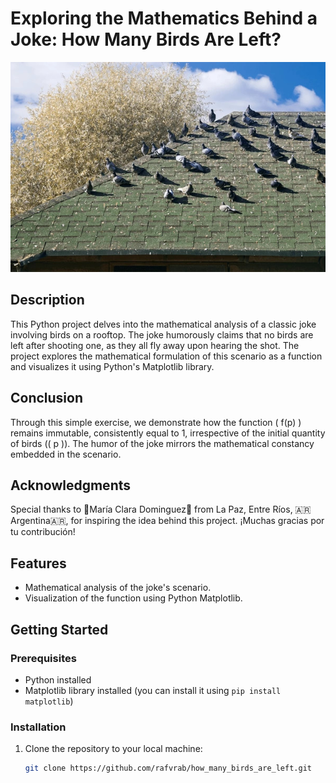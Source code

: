 # Exploring the Mathematics Behind a Joke: How Many Birds Are Left?

<img src="target1.jpg" alt="Birds of Roof Top">

## Description

This Python project delves into the mathematical analysis of a classic joke involving birds on a rooftop. The joke humorously claims that no birds are left after shooting one, as they all fly away upon hearing the shot. The project explores the mathematical formulation of this scenario as a function and visualizes it using Python's Matplotlib library.

## Conclusion

Through this simple exercise, we demonstrate how the function \( f(p) \) remains immutable, consistently equal to 1, irrespective of the initial quantity of birds (\( p \)). The humor of the joke mirrors the mathematical constancy embedded in the scenario.

## Acknowledgments

Special thanks to 💎María Clara Dominguez💎 from La Paz, Entre Ríos, 🇦🇷Argentina🇦🇷, for inspiring the idea behind this project. ¡Muchas gracias por tu contribución!

## Features

- Mathematical analysis of the joke's scenario.
- Visualization of the function using Python Matplotlib.

## Getting Started

### Prerequisites

- Python installed
- Matplotlib library installed (you can install it using `pip install matplotlib`)

### Installation

1. Clone the repository to your local machine:

   ```bash
   git clone https://github.com/rafvrab/how_many_birds_are_left.git
